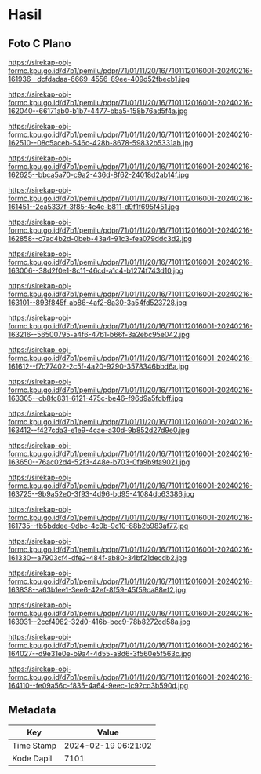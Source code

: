 # Hasil

## Foto C Plano

https://sirekap-obj-formc.kpu.go.id/d7b1/pemilu/pdpr/71/01/11/20/16/7101112016001-20240216-161936--dcfdadaa-6669-4556-89ee-409d52fbecb1.jpg

https://sirekap-obj-formc.kpu.go.id/d7b1/pemilu/pdpr/71/01/11/20/16/7101112016001-20240216-162040--66171ab0-b1b7-4477-bba5-158b76ad5f4a.jpg

https://sirekap-obj-formc.kpu.go.id/d7b1/pemilu/pdpr/71/01/11/20/16/7101112016001-20240216-162510--08c5aceb-546c-428b-8678-59832b5331ab.jpg

https://sirekap-obj-formc.kpu.go.id/d7b1/pemilu/pdpr/71/01/11/20/16/7101112016001-20240216-162625--bbca5a70-c9a2-436d-8f62-24018d2ab14f.jpg

https://sirekap-obj-formc.kpu.go.id/d7b1/pemilu/pdpr/71/01/11/20/16/7101112016001-20240216-161451--2ca5337f-3f85-4e4e-b811-d9f1f695f451.jpg

https://sirekap-obj-formc.kpu.go.id/d7b1/pemilu/pdpr/71/01/11/20/16/7101112016001-20240216-162858--c7ad4b2d-0beb-43a4-91c3-fea079ddc3d2.jpg

https://sirekap-obj-formc.kpu.go.id/d7b1/pemilu/pdpr/71/01/11/20/16/7101112016001-20240216-163006--38d2f0e1-8c11-46cd-a1c4-b1274f743d10.jpg

https://sirekap-obj-formc.kpu.go.id/d7b1/pemilu/pdpr/71/01/11/20/16/7101112016001-20240216-163101--893f845f-ab86-4af2-8a30-3a54fd523728.jpg

https://sirekap-obj-formc.kpu.go.id/d7b1/pemilu/pdpr/71/01/11/20/16/7101112016001-20240216-163216--56500795-a4f6-47b1-b66f-3a2ebc95e042.jpg

https://sirekap-obj-formc.kpu.go.id/d7b1/pemilu/pdpr/71/01/11/20/16/7101112016001-20240216-161612--f7c77402-2c5f-4a20-9290-3578346bbd6a.jpg

https://sirekap-obj-formc.kpu.go.id/d7b1/pemilu/pdpr/71/01/11/20/16/7101112016001-20240216-163305--cb8fc831-6121-475c-be46-f96d9a5fdbff.jpg

https://sirekap-obj-formc.kpu.go.id/d7b1/pemilu/pdpr/71/01/11/20/16/7101112016001-20240216-163412--f427cda3-e1e9-4cae-a30d-9b852d27d9e0.jpg

https://sirekap-obj-formc.kpu.go.id/d7b1/pemilu/pdpr/71/01/11/20/16/7101112016001-20240216-163650--76ac02d4-52f3-448e-b703-0fa9b9fa9021.jpg

https://sirekap-obj-formc.kpu.go.id/d7b1/pemilu/pdpr/71/01/11/20/16/7101112016001-20240216-163725--9b9a52e0-3f93-4d96-bd95-41084db63386.jpg

https://sirekap-obj-formc.kpu.go.id/d7b1/pemilu/pdpr/71/01/11/20/16/7101112016001-20240216-161735--fb5bddee-9dbc-4c0b-9c10-88b2b983af77.jpg

https://sirekap-obj-formc.kpu.go.id/d7b1/pemilu/pdpr/71/01/11/20/16/7101112016001-20240216-161330--a7903cf4-dfe2-484f-ab80-34bf21decdb2.jpg

https://sirekap-obj-formc.kpu.go.id/d7b1/pemilu/pdpr/71/01/11/20/16/7101112016001-20240216-163838--a63b1ee1-3ee6-42ef-8f59-45f59ca88ef2.jpg

https://sirekap-obj-formc.kpu.go.id/d7b1/pemilu/pdpr/71/01/11/20/16/7101112016001-20240216-163931--2ccf4982-32d0-416b-bec9-78b8272cd58a.jpg

https://sirekap-obj-formc.kpu.go.id/d7b1/pemilu/pdpr/71/01/11/20/16/7101112016001-20240216-164027--d9e31e0e-b9a4-4d55-a8d6-3f560e5f563c.jpg

https://sirekap-obj-formc.kpu.go.id/d7b1/pemilu/pdpr/71/01/11/20/16/7101112016001-20240216-164110--fe09a56c-f835-4a64-9eec-1c92cd3b590d.jpg


## Metadata

| Key        | Value               |
| ---------- | ------------------- |
| Time Stamp | 2024-02-19 06:21:02 |
| Kode Dapil | 7101                |



